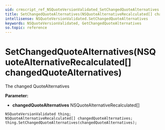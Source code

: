 ```yaml
---
uid: crmscript_ref_NSQuoteVersionValidated_SetChangedQuoteAlternatives
title: SetChangedQuoteAlternatives(NSQuoteAlternativeRecalculated[] changedQuoteAlternatives)
intellisense: NSQuoteVersionValidated.SetChangedQuoteAlternatives
keywords: NSQuoteVersionValidated, GetChangedQuoteAlternatives
so.topic: reference
---
```


# SetChangedQuoteAlternatives(NSQuoteAlternativeRecalculated[] changedQuoteAlternatives)

The changed QuoteAlternatives

**Parameter:** 
 - **changedQuoteAlternatives** NSQuoteAlternativeRecalculated[]

```crmscript
NSQuoteVersionValidated thing;
NSQuoteAlternativeRecalculated[] changedQuoteAlternatives;
thing.SetChangedQuoteAlternatives(changedQuoteAlternatives);
```

